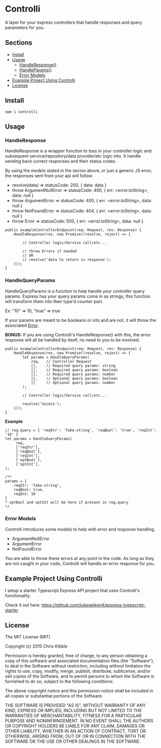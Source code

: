 # Controlli
A layer for your express controllers that handle responses and query parameters for you.

## Sections
- [Install](#install)
- [Usage](#usage)
  - [HandleResponse()](#response)  
  - [HandleParams()](#params)
  - [Error Models](#models)  
- [Example Project Using Controlli](#example)  
- [License](#license)  

## <a name="install"></a> Install
```console
npm i controlli
```
## <a name="usage"></a> Usage

### <a name="response"></a> HandleResponse
HandleResponse is a wrapper function to toss in your controller logic and subsequent service/repository/data provider/etc logic into.
It handle sending back correct responses and their status codes.

By using the models stated in the secion above, or just a generic JS error, the responses sent from your api will follow:
- resolve(data) => statusCode: 200, { data: data }
- throw ArgumentNullError => statusCode: 400, { err: <error.toString>, data: null }
- throw ArgumentError => statusCode: 400, { err: <error.toString>, data: null }
- throw NotFoundError => statusCode: 404, { err: <error.toString>, data: null }
- throw Error => statusCode: 500, { err: <error.toString>, data: null }

~~~~
public exampleControllerEndpoint(req: Request, res: Response) {
    HandleResponse(res, new Promise((resolve, reject) => {
     
        // Controller logic/Service call/etc...
        
        // throw Errors if needed
        // OR
        // resolve('data to return in response');
    }));
}
~~~~

### <a name="params"></a> HandleQueryParams
HandleQueryParams is a function to help handle your controller query params. Express has your query params come in as strings, this function will transform them into their type'd counter part. 

Ex: "10" => 10, "true" => true

If your params are meant to be booleans or ints and are not, it will throw the associated [Error](#models).

**BONUS:** If you are using Controlli's HandleResponse() with this, the error response will all be handled by itself, no need to you to be involved.

~~~~
public exampleControllerEndpoint(req: Request, res: Response) {
    HandleResponse(res, new Promise((resolve, reject) => {
        let params = HandleQueryParams(
            req,   // Controller Request
            [],    // Required query params: string
            [],    // Required query params: boolean
            [],    // Required query params: number
            [],    // Optional query params: boolean
            []     // Optional query params: number
        );
        
        // Controller logic/Service call/etc...
        
        resolve('Sucess');
    }));
}
~~~~

**Example**
~~~~
// req.query = { 'reqStr': 'fake-string', 'reqBool': 'true', 'reqInt': '10' }
let params = HandleQueryParams(
     req,
     ['reqStr'],
     ['reqBool'],
     ['reqInt'],
     ['optBool'],
     ['optInt'],
);

/**
params = {
    reqStr: 'fake-string',
    reqBool: true,
    reqInt: 10
} 
* optBool and optInt will be here if present in req.query
*/
~~~~

### <a name="models"></a> Error Models
Controlli introduces some models to help with error and response handling.
- ArgumentNullError
- ArgumentError
- NotFoundError

You are able to throw these errors at any point in the code.
As long as they are not caught in your code, Controlli will handle an error response for you.

## <a name="example"></a> Example Project Using Controlli
I setup a starter Typescript Express API project that uses Controlli's functionality.

Check it out here: https://github.com/lukegeiken4/express-typescript-starter

## <a name="license"></a> License
 
The MIT License (MIT)

Copyright (c) 2015 Chris Kibble

Permission is hereby granted, free of charge, to any person obtaining a copy of this software and associated documentation files (the "Software"), to deal in the Software without restriction, including without limitation the rights to use, copy, modify, merge, publish, distribute, sublicense, and/or sell copies of the Software, and to permit persons to whom the Software is furnished to do so, subject to the following conditions:

The above copyright notice and this permission notice shall be included in all copies or substantial portions of the Software.

THE SOFTWARE IS PROVIDED "AS IS", WITHOUT WARRANTY OF ANY KIND, EXPRESS OR IMPLIED, INCLUDING BUT NOT LIMITED TO THE WARRANTIES OF MERCHANTABILITY, FITNESS FOR A PARTICULAR PURPOSE AND NONINFRINGEMENT. IN NO EVENT SHALL THE AUTHORS OR COPYRIGHT HOLDERS BE LIABLE FOR ANY CLAIM, DAMAGES OR OTHER LIABILITY, WHETHER IN AN ACTION OF CONTRACT, TORT OR OTHERWISE, ARISING FROM, OUT OF OR IN CONNECTION WITH THE SOFTWARE OR THE USE OR OTHER DEALINGS IN THE SOFTWARE.
